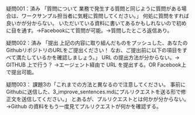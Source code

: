 疑問001：済み
「質問について
業務で発生する質問と同じように質問がある場合は、ワークサンプル担当者に気軽に質問してください。」
何処に質問をすれば良いかが分からない。
いただいている資料に書いてあるかもしれないので初めに目を通す。→Facebookにて質問が可能。→質問したところ返信あり。

疑問002：済み
「提出
上記の内容に取り組んだものをプッシュした、あなたのGithubリポジトリのURLをご提出ください！ なお、ご提出前に以下の項目をすべて満たしているかを確認しましょう。」
URL の提出方法が分からない。→ GITHUB 上で行う？ →エージェント経由で URL を提出する。OR Facebook上で提出可能。


疑問003：
課題3の「これまでの方法と異なるので注意してください。
事前にGithubに送信した、3_improve_sentences.mdにプルリクエストを送る形で修正文を送信してください。」
とあるが、プルリクエストとは何かが分からない。→Github の資料をもう一度見てプルリクエストが何かを確認する。

